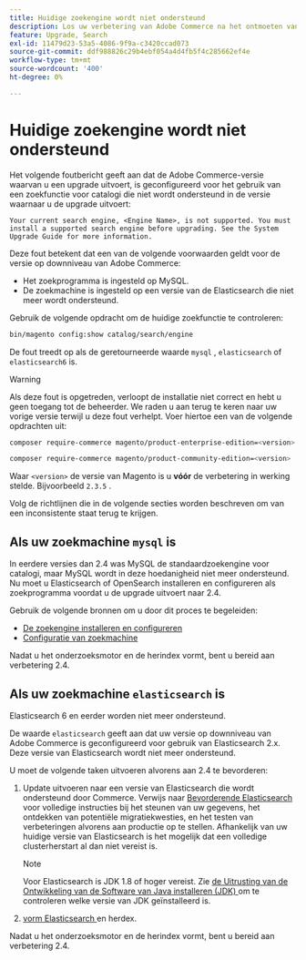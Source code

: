 ```yaml
---
title: Huidige zoekengine wordt niet ondersteund
description: Los uw verbetering van Adobe Commerce na het ontmoeten van een fout over een niet gestaafd onderzoeksmotor problemen op.
feature: Upgrade, Search
exl-id: 11479d23-53a5-4086-9f9a-c3420ccad073
source-git-commit: ddf988826c29b4ebf054a4d4fb5f4c285662ef4e
workflow-type: tm+mt
source-wordcount: '400'
ht-degree: 0%

---
```


# Huidige zoekengine wordt niet ondersteund

Het volgende foutbericht geeft aan dat de Adobe Commerce-versie waarvan u een upgrade uitvoert, is geconfigureerd voor het gebruik van een zoekfunctie voor catalogi die niet wordt ondersteund in de versie waarnaar u de upgrade uitvoert:

```terminal
Your current search engine, <Engine Name>, is not supported. You must install a supported search engine before upgrading. See the System Upgrade Guide for more information.
```

Deze fout betekent dat een van de volgende voorwaarden geldt voor de versie op downniveau van Adobe Commerce:

- Het zoekprogramma is ingesteld op MySQL.
- De zoekmachine is ingesteld op een versie van de Elasticsearch die niet meer wordt ondersteund.

Gebruik de volgende opdracht om de huidige zoekfunctie te controleren:

```bash
bin/magento config:show catalog/search/engine
```

De fout treedt op als de geretourneerde waarde `mysql` , `elasticsearch` of `elasticsearch6` is.

>[!WARNING]
>
>Als deze fout is opgetreden, verloopt de installatie niet correct en hebt u geen toegang tot de beheerder. We raden u aan terug te keren naar uw vorige versie terwijl u deze fout verhelpt. Voer hiertoe een van de volgende opdrachten uit:
>
>```bash
>composer require-commerce magento/product-enterprise-edition=<version>
>```
>
>```bash
>composer require-commerce magento/product-community-edition=<version>
>```
>
>Waar `<version>` de versie van Magento is u **vóór** de verbetering in werking stelde. Bijvoorbeeld `2.3.5` .

Volg de richtlijnen die in de volgende secties worden beschreven om van een inconsistente staat terug te krijgen.

## Als uw zoekmachine `mysql` is

In eerdere versies dan 2.4 was MySQL de standaardzoekengine voor catalogi, maar MySQL wordt in deze hoedanigheid niet meer ondersteund. Nu moet u Elasticsearch of OpenSearch installeren en configureren als zoekprogramma voordat u de upgrade uitvoert naar 2.4.

Gebruik de volgende bronnen om u door dit proces te begeleiden:

- [De zoekengine installeren en configureren](../../configuration/search/overview-search.md)
- [Configuratie van zoekmachine](../../configuration/search/configure-search-engine.md)

Nadat u het onderzoeksmotor en de herindex vormt, bent u bereid aan verbetering 2.4.

## Als uw zoekmachine `elasticsearch` is

Elasticsearch 6 en eerder worden niet meer ondersteund.

De waarde `elasticsearch` geeft aan dat uw versie op downniveau van Adobe Commerce is geconfigureerd voor gebruik van Elasticsearch 2.x. Deze versie van Elasticsearch wordt niet meer ondersteund.

U moet de volgende taken uitvoeren alvorens aan 2.4 te bevorderen:

1. Update uitvoeren naar een versie van Elasticsearch die wordt ondersteund door Commerce. Verwijs naar [ Bevorderende Elasticsearch ](https://www.elastic.co/guide/en/elasticsearch/reference/current/setup-upgrade.html) voor volledige instructies bij het steunen van uw gegevens, het ontdekken van potentiële migratiekwesties, en het testen van verbeteringen alvorens aan productie op te stellen. Afhankelijk van uw huidige versie van Elasticsearch is het mogelijk dat een volledige clusterherstart al dan niet vereist is.

   >[!NOTE]
   >
   >Voor Elasticsearch is JDK 1.8 of hoger vereist. Zie [ de Uitrusting van de Ontwikkeling van de Software van Java installeren (JDK) ](../../installation/prerequisites/search-engine/overview.md#install-the-java-software-development-kit-jdk) om te controleren welke versie van JDK geïnstalleerd is.

1. [ vorm Elasticsearch ](../../configuration/search/configure-search-engine.md) en herdex.

Nadat u het onderzoeksmotor en de herindex vormt, bent u bereid aan verbetering 2.4.
